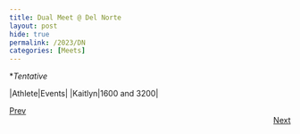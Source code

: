```yaml
---
title: Dual Meet @ Del Norte
layout: post 
hide: true
permalink: /2023/DN
categories: [Meets]
---
```


**Tentative*

|Athlete|Events|
|Kaitlyn|1600 and 3200|

<div style="text-align: left"> <a href="{{site.baseurl}}/2023/MCI">Prev</a></div> 
<div style="text-align: right"> <a href="{{site.baseurl}}/2023/PO">Next</a></div>
